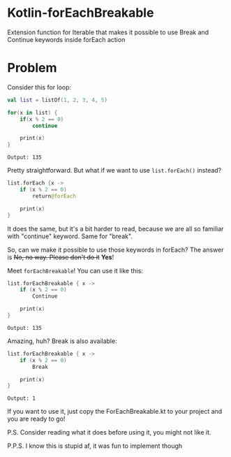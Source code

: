 # Kotlin-forEachBreakable
Extension function for Iterable that makes it possible to use Break and Continue keywords inside forEach action

# Problem
Consider this for loop:
```kotlin
val list = listOf(1, 2, 3, 4, 5)

for(x in list) {
    if(x % 2 == 0)
        continue

    print(x)
}
```
```
Output: 135
```

Pretty straightforward. But what if we want to use ```list.forEach()``` instead?

```kotlin
list.forEach {x ->
    if (x % 2 == 0)
        return@forEach

    print(x)
}
```

It does the same, but it's a bit harder to read, because we are all so familiar with "continue" keyword. Same for "break".


So, can we make it possible to use those keywords in forEach? The answer is ~~No, no way. Please don't do it~~ **Yes**!


Meet ```forEachBreakable```! You can use it like this:

```kotlin
list.forEachBreakable { x ->
    if (x % 2 == 0)
        Continue

    print(x)
}
```
```
Output: 135
```

Amazing, huh? Break is also available:

```kotlin
list.forEachBreakable { x ->
    if (x % 2 == 0)
        Break

    print(x)
}
```
```
Output: 1
```

If you want to use it, just copy the ForEachBreakable.kt to your project and you are ready to go!

P.S.  Consider reading what it does before using it, you might not like it.

P.P.S.  I know this is stupid af, it was fun to implement though
